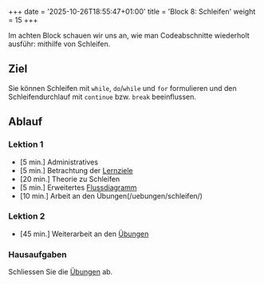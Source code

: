 +++
date = '2025-10-26T18:55:47+01:00'
title = 'Block 8: Schleifen'
weight = 15
+++

Im achten Block schauen wir uns an, wie man Codeabschnitte wiederholt ausführ: mithilfe von Schleifen. 

## Ziel

Sie können Schleifen mit `while`, `do`/`while` und `for` formulieren und den Schleifendurchlauf mit `continue` bzw. `break` beeinflussen.

## Ablauf

### Lektion 1

- [5 min.] Administratives
- [5 min.] Betrachtung der [Lernziele](/lernziele/pruefung2/#schleifen)
- [20 min.] Theorie zu Schleifen
- [5 min.] Erweitertes [Flussdiagramm](/theorie/darstellung/#schleifen)
- [10 min.] Arbeit an den Übungen(/uebungen/schleifen/)

### Lektion 2

- [45 min.] Weiterarbeit an den [Übungen](/uebungen/schleifen/)

### Hausaufgaben

Schliessen Sie die [Übungen](/uebungen/schleifen/) ab.